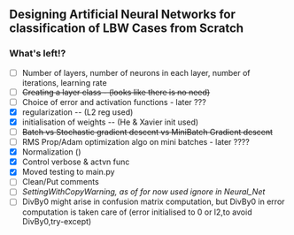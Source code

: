 ## Designing Artificial Neural Networks for classification of LBW Cases from Scratch


### What's left!?
- [ ] Number of layers, number of neurons in each layer, number of iterations, learning rate
- [ ] ~~Creating a layer class - (looks like there is no need)~~
- [ ] Choice of error and activation functions - later ???
- [x] regularization -- (L2 reg used)
- [x] initialisation of weights -- (He & Xavier init used)
- [ ] ~~Batch vs Stochastic gradient descent vs MiniBatch Gradient descent~~
- [ ] RMS Prop/Adam optimization algo on mini batches - later ????
- [x] Normalization ()
- [x] Control verbose & actvn func
- [x] Moved testing to main.py
- [ ] Clean/Put comments
- [ ] *SettingWithCopyWarning, as of for now used ignore in Neural_Net*
- [ ] DivBy0 might arise in confusion matrix computation, but DivBy0 in error computation is taken care of (error initialised to 0 or l2,to avoid DivBy0,try-except)
